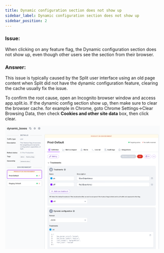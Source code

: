 ```yaml
---
title: Dynamic configuration section does not show up
sidebar_label: Dynamic configuration section does not show up
sidebar_position: 2
---
```


<p>
  <button hidden style={{borderRadius:'8px', border:'1px', fontFamily:'Courier New', fontWeight:'800', textAlign:'left'}}> help.split.io link: https://help.split.io/hc/en-us/articles/360058278392-Dynamic-configuration-section-does-not-show-up </button>
</p>

### Issue:

When clicking on any feature flag, the Dynamic configuration section does not show up, even though other users see the section from their browser.

### Answer:
This issue is typically caused by the Split user interface using an old page content when Split did not have the dynamic configuration feature, clearing the cache usually fix the issue. 

To confirm the root cause, open an Incognito browser window and access app.split.io. If the dynamic config section show up, then make sure to clear the browser cache. for example in Chrome, goto Chrome Settings->Clear Browsing Data, then check **Cookies and other site data** box, then click clear.

![](./static/dynamic-configuration-section.png)